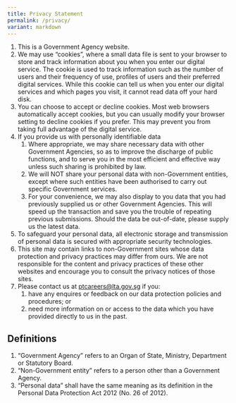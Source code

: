 ```yaml
---
title: Privacy Statement
permalink: /privacy/
variant: markdown
---
```


1.  This is a Government Agency website.
2.  We may use “cookies”, where a small data file is sent to your browser to store and track information about you when you enter our digital service. The cookie is used to track information such as the number of users and their frequency of use, profiles of users and their preferred digital services. While this cookie can tell us when you enter our digital services and which pages you visit, it cannot read data off your hard disk.
3.  You can choose to accept or decline cookies. Most web browsers automatically accept cookies, but you can usually modify your browser setting to decline cookies if you prefer. This may prevent you from taking full advantage of the digital service.
4.  If you provide us with personally identifiable data
    1.  Where appropriate, we may share necessary data with other Government Agencies, so as to improve the discharge of public functions, and to serve you in the most efficient and effective way unless such sharing is prohibited by law.
    2.  We will NOT share your personal data with non-Government entities, except where such entities have been authorised to carry out specific Government services.
    3.  For your convenience, we may also display to you data that you had previously supplied us or other Government Agencies. This will speed up the transaction and save you the trouble of repeating previous submissions. Should the data be out-of-date, please supply us the latest data.
5.  To safeguard your personal data, all electronic storage and transmission of personal data is secured with appropriate security technologies.
6.  This site may contain links to non-Government sites whose data protection and privacy practices may differ from ours. We are not responsible for the content and privacy practices of these other websites and encourage you to consult the privacy notices of those sites.
7.  Please contact us at [ptcareers@lta.gov.sg](mailto:ptcareers@lta.gov.sg) if you:
    1.  have any enquires or feedback on our data protection policies and procedures; or
    2.  need more information on or access to the data which you have provided directly to us in the past.

Definitions
-----------

1.  “Government Agency” refers to an Organ of State, Ministry, Department or Statutory Board.
2.  “Non-Government entity” refers to a person other than a Government Agency.
3.  “Personal data” shall have the same meaning as its definition in the Personal Data Protection Act 2012 (No. 26 of 2012).